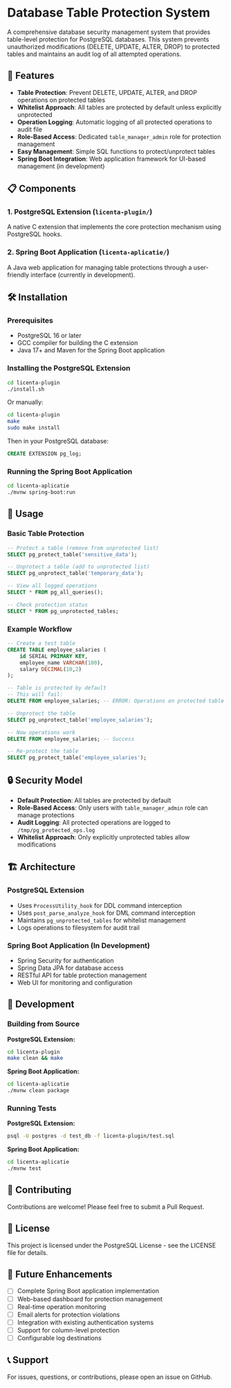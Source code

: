 # Database Table Protection System

A comprehensive database security management system that provides table-level protection for PostgreSQL databases. This system prevents unauthorized modifications (DELETE, UPDATE, ALTER, DROP) to protected tables and maintains an audit log of all attempted operations.

## 🚀 Features

- **Table Protection**: Prevent DELETE, UPDATE, ALTER, and DROP operations on protected tables
- **Whitelist Approach**: All tables are protected by default unless explicitly unprotected
- **Operation Logging**: Automatic logging of all protected operations to audit file
- **Role-Based Access**: Dedicated `table_manager_admin` role for protection management
- **Easy Management**: Simple SQL functions to protect/unprotect tables
- **Spring Boot Integration**: Web application framework for UI-based management (in development)

## 📋 Components

### 1. PostgreSQL Extension (`licenta-plugin/`)
A native C extension that implements the core protection mechanism using PostgreSQL hooks.

### 2. Spring Boot Application (`licenta-aplicatie/`)
A Java web application for managing table protections through a user-friendly interface (currently in development).

## 🛠️ Installation

### Prerequisites
- PostgreSQL 16 or later
- GCC compiler for building the C extension
- Java 17+ and Maven for the Spring Boot application

### Installing the PostgreSQL Extension

```bash
cd licenta-plugin
./install.sh
```

Or manually:
```bash
cd licenta-plugin
make
sudo make install
```

Then in your PostgreSQL database:
```sql
CREATE EXTENSION pg_log;
```

### Running the Spring Boot Application

```bash
cd licenta-aplicatie
./mvnw spring-boot:run
```

## 📖 Usage

### Basic Table Protection

```sql
-- Protect a table (remove from unprotected list)
SELECT pg_protect_table('sensitive_data');

-- Unprotect a table (add to unprotected list)
SELECT pg_unprotect_table('temporary_data');

-- View all logged operations
SELECT * FROM pg_all_queries();

-- Check protection status
SELECT * FROM pg_unprotected_tables;
```

### Example Workflow

```sql
-- Create a test table
CREATE TABLE employee_salaries (
    id SERIAL PRIMARY KEY,
    employee_name VARCHAR(100),
    salary DECIMAL(10,2)
);

-- Table is protected by default
-- This will fail:
DELETE FROM employee_salaries; -- ERROR: Operations on protected table are not allowed

-- Unprotect the table
SELECT pg_unprotect_table('employee_salaries');

-- Now operations work
DELETE FROM employee_salaries; -- Success

-- Re-protect the table
SELECT pg_protect_table('employee_salaries');
```

## 🔒 Security Model

- **Default Protection**: All tables are protected by default
- **Role-Based Access**: Only users with `table_manager_admin` role can manage protections
- **Audit Logging**: All protected operations are logged to `/tmp/pg_protected_ops.log`
- **Whitelist Approach**: Only explicitly unprotected tables allow modifications

## 🏗️ Architecture

### PostgreSQL Extension
- Uses `ProcessUtility_hook` for DDL command interception
- Uses `post_parse_analyze_hook` for DML command interception
- Maintains `pg_unprotected_tables` for whitelist management
- Logs operations to filesystem for audit trail

### Spring Boot Application (In Development)
- Spring Security for authentication
- Spring Data JPA for database access
- RESTful API for table protection management
- Web UI for monitoring and configuration

## 📝 Development

### Building from Source

**PostgreSQL Extension:**
```bash
cd licenta-plugin
make clean && make
```

**Spring Boot Application:**
```bash
cd licenta-aplicatie
./mvnw clean package
```

### Running Tests

**PostgreSQL Extension:**
```bash
psql -U postgres -d test_db -f licenta-plugin/test.sql
```

**Spring Boot Application:**
```bash
cd licenta-aplicatie
./mvnw test
```

## 🤝 Contributing

Contributions are welcome! Please feel free to submit a Pull Request.

## 📄 License

This project is licensed under the PostgreSQL License - see the LICENSE file for details.

## 🔮 Future Enhancements

- [ ] Complete Spring Boot application implementation
- [ ] Web-based dashboard for protection management
- [ ] Real-time operation monitoring
- [ ] Email alerts for protection violations
- [ ] Integration with existing authentication systems
- [ ] Support for column-level protection
- [ ] Configurable log destinations

## 📞 Support

For issues, questions, or contributions, please open an issue on GitHub.
